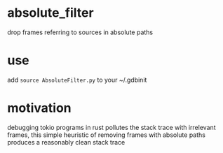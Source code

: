 # absolute_filter
drop frames referring to sources in absolute paths

# use
add `source AbsoluteFilter.py` to your ~/.gdbinit

# motivation
debugging tokio programs in rust pollutes the stack trace with irrelevant frames, this simple heuristic of removing frames with absolute paths produces a reasonably clean stack trace
